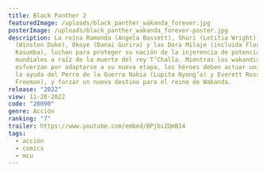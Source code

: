 ```yaml
---
title: Black Panther 2
featuredImage: /uploads/black_panther_wakanda_forever.jpg
posterImage: /uploads/black_panther_wakanda_forever-poster.jpg
description: La reina Ramonda (Angela Bassett), Shuri (Letitia Wright), M’Baku
  (Winston Duke), Okoye (Danai Gurira) y las Dora Milaje (incluida Florence
  Kasumba), luchan para proteger su nación de la injerencia de potencias
  mundiales a raíz de la muerte del rey T’Challa. Mientras los wakandianos se
  esfuerzan por adaptarse a su nueva etapa, los héroes deben actuar unidos, con
  la ayuda del Perro de la Guerra Nakia (Lupita Nyong’o) y Everett Ross (Martin
  Freeman), y forzar un nuevo destino para el reino de Wakanda.
release: "2022"
view: 11-20-2022
code: "20090"
genre: Acción
ranking: "7"
trailer: https://www.youtube.com/embed/BPjbiZQmBI4
tags:
  - acción
  - comics
  - mcu
---
```

